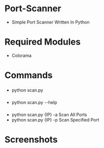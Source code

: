 # Port-Scanner

* Simple Port Scanner Written In Python

# Required Modules

* Colorama

# Commands
###
* python scan.py
###
* python scan.py --help
###
* python scan.py {IP} -a
 Scan All Ports
* python scan.py {IP} -p
 Scan Specified Port
# Screenshots
   
